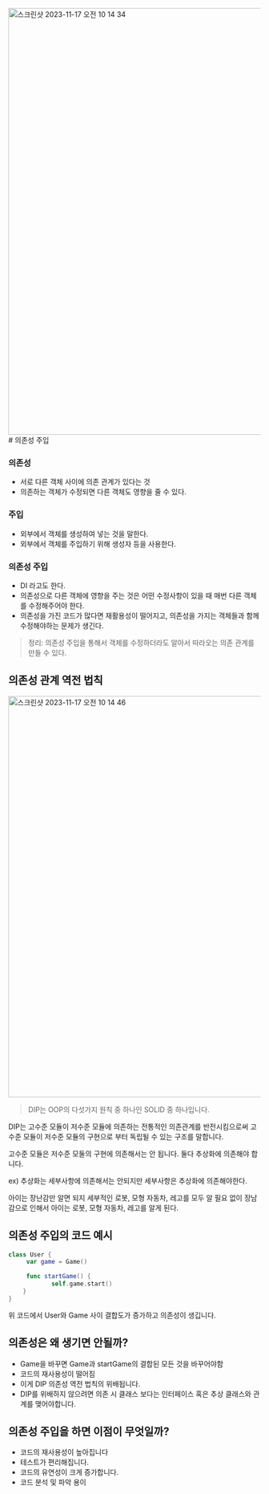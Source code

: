 <img width="851" alt="스크린샷 2023-11-17 오전 10 14 34" src="https://github.com/jjunhaa0211/Tuist-Junha/assets/102890390/01809bf7-02c1-49c1-bce1-d242379e54e9"># 의존성 주입

### 의존성

- 서로 다른 객체 사이에 의존 관계가 있다는 것
- 의존하는 객체가 수정되면 다른 객체도 영향을 줄 수 있다.

### 주입

- 외부에서 객체를 생성하여 넣는 것을 말한다.
- 외부에서 객체를 주입하기 위해 생성자 등을 사용한다.

### 의존성 주입

- DI 라고도 한다.
- 의존성으로 다른 객체에 영향을 주는 것은 어떤 수정사항이 있을 때 매번 다른 객체를 수정해주어야 한다.
- 의존성을 가진 코드가 많다면 재활용성이 떨어지고, 의존성을 가지는 객체들과 함께 수정해야하는 문제가 생긴다.

> 정리: 의존성 주입을 통해서 객체를 수정하더라도 알아서 따라오는 의존 관계를 만들 수 있다.
> 

## 의존성 관계 역전 법칙

<img width="800" alt="스크린샷 2023-11-17 오전 10 14 46" src="https://github.com/jjunhaa0211/Tuist-Junha/assets/102890390/2ae67365-3947-4426-9ee3-7b9d1e382f78">

> DIP는 OOP의 다섯가지 원칙 중 하나인 SOLID 중 하나입니다.
> 

DIP는 고수준 모듈이 저수준 모듈에 의존하는 전통적인 의존관계를 반전시킴으로써 고수준 모듈이 저수준 모듈의 구현으로 부터 독립될 수 있는 구조를 말합니다.

고수준 모듈은 저수준 모둘의 구현에 의존해서는 안 됩니다.
둘다 추상화에 의존해야 합니다.

ex) 추상화는 세부사항에 의존해서는 안되지만 세부사항은 추상화에 의존해야한다.

아이는 장난감만 알면 되지 세부적인 로봇, 모형 자동차, 레고를 모두 알 필요 없이 장남감으로 인해서 아이는 로봇, 모형 자동차, 레고를 알게 된다.

## 의존성 주입의 코드 예시

```swift
class User {
     var game = Game()

     func startGame() {
            self.game.start()
    }
}
```

위 코드에서 User와 Game 사이 결합도가 증가하고 의존성이 생깁니다.

## 의존성은 왜 생기면 안될까?

- Game을 바꾸면 Game과 startGame의 결합된 모든 것을 바꾸어야함
- 코드의 재사용성이 떨어짐
- 이게 DIP 의존성 역전 법칙의 위배됩니다.
- DIP를 위배하지 않으려면 의존 시 클래스 보다는 인터페이스 혹은 추상 클래스와 관계를  맺어야합니다.

## 의존성 주입을 하면 이점이 무엇일까?

- 코드의 재사용성이 높아집니다
- 테스트가 편리해집니다.
- 코드의 유연성이 크게 증가합니다.
- 코드 분석 및 파악 용이
